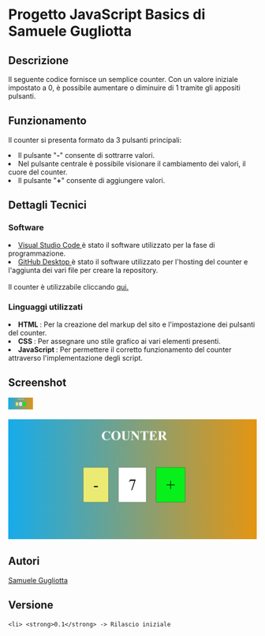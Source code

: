 # Progetto JavaScript Basics di Samuele Gugliotta

## Descrizione
<p> Il seguente codice fornisce un semplice counter. Con un valore iniziale impostato a 0, è possibile aumentare o diminuire di 1 tramite gli appositi pulsanti. <p>

## Funzionamento
  <p> Il counter si presenta formato da 3 pulsanti principali: <p>
    <li> Il pulsante "<strong>-</strong>" consente di sottrarre valori.
      <li> Nel pulsante centrale è possibile visionare il cambiamento dei valori, il cuore del counter.
    <li> Il pulsante "<strong>+</strong>" consente di aggiungere valori.

## Dettagli Tecnici

  ### Software
  <li> <a href="https://code.visualstudio.com/" rel=Sito1> Visual Studio Code </a> è stato il software utilizzato per la fase di programmazione.
  <li> <a href="https://desktop.github.com/" rel=Sito1> GitHub Desktop </a> è stato il software utilizzato per l'hosting del counter e l'aggiunta dei vari file per creare la repository.
  <br>
  <br>
  Il counter è utilizzabile cliccando <a href="https://rewillow.github.io/counter/" rel=Counter> qui. </a>
  
  ### Linguaggi utilizzati
  
  <li> <strong> HTML </strong>: Per la creazione del markup del sito e l'impostazione dei pulsanti del counter.
  <li> <strong> CSS </strong>: Per assegnare uno stile grafico ai vari elementi presenti.
  <li> <strong> JavaScript </strong>: Per permettere il corretto funzionamento del counter attraverso l'implementazione degli script.
    
## Screenshot
<img src="https://raw.githubusercontent.com/Rewillow/counter/main/img/Screen%201.png" alt="Screen1" style="max-width:50px;">
        <br>
        <br>
<img src="https://raw.githubusercontent.com/Rewillow/counter/main/img/Screen%202.png" alt="Screen1" style="msx-width:50px;">

  
## Autori
  <a href= "https://www.instagram.com/rewillow7/" rel="Social">Samuele Gugliotta</a>
  
## Versione
    <li> <strong>0.1</strong> -> Rilascio iniziale
